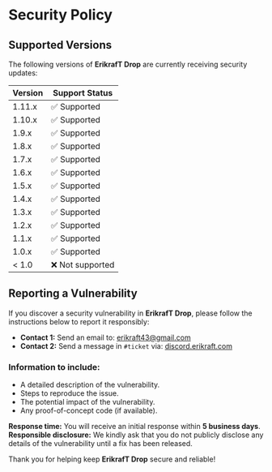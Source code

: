 # Security Policy

## Supported Versions

The following versions of **ErikrafT Drop** are currently receiving security updates:

| Version | Support Status    |
| ------- | ----------------- |
| 1.11.x  | ✅ Supported       |
| 1.10.x  | ✅ Supported       |
| 1.9.x   | ✅ Supported       |
| 1.8.x   | ✅ Supported       |
| 1.7.x   | ✅ Supported       |
| 1.6.x   | ✅ Supported       |
| 1.5.x   | ✅ Supported       |
| 1.4.x   | ✅ Supported       |
| 1.3.x   | ✅ Supported       |
| 1.2.x   | ✅ Supported       |
| 1.1.x   | ✅ Supported       |
| 1.0.x   | ✅ Supported       |
| < 1.0   | ❌ Not supported   |

## Reporting a Vulnerability

If you discover a security vulnerability in **ErikrafT Drop**, please follow the instructions below to report it responsibly:

* **Contact 1:** Send an email to: [erikraft43@gmail.com](mailto:erikraft43@gmail.com)
* **Contact 2:** Send a message in `#ticket` via: [discord.erikraft.com](https://discord.erikraft.com/)

### Information to include:
- A detailed description of the vulnerability.
- Steps to reproduce the issue.
- The potential impact of the vulnerability.
- Any proof-of-concept code (if available).

**Response time:** You will receive an initial response within **5 business days**.
**Responsible disclosure:** We kindly ask that you do not publicly disclose any details of the vulnerability until a fix has been released.

Thank you for helping keep **ErikrafT Drop** secure and reliable!